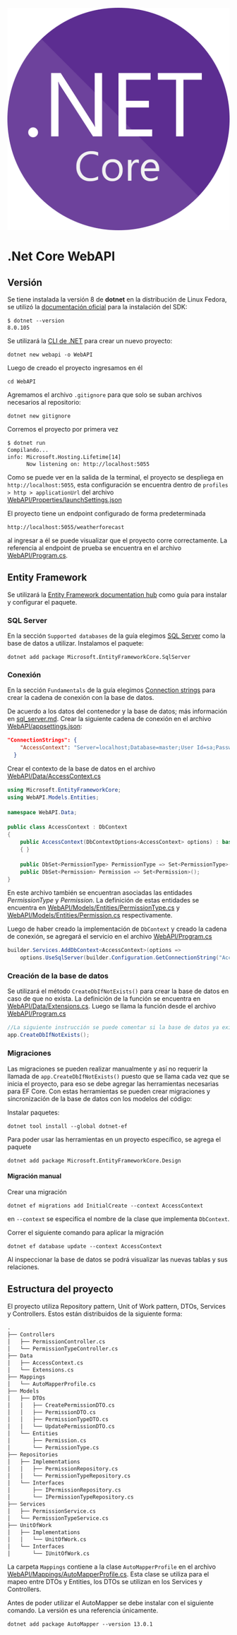 ![net_core](media/asp-net-core-web-api.png)

# .Net Core WebAPI

## Versión

Se tiene instalada la versión 8 de **dotnet** en la distribución de Linux Fedora, se utilizó la [documentación oficial](https://learn.microsoft.com/es-mx/dotnet/core/install/linux-fedora) para la instalación del SDK:

```
$ dotnet --version
8.0.105
```

Se utilizará la [CLI de .NET](https://learn.microsoft.com/es-mx/dotnet/core/tools/) para crear un nuevo proyecto:

```
dotnet new webapi -o WebAPI
```

Luego de creado el proyecto ingresamos en él

```
cd WebAPI
```

Agremamos el archivo `.gitignore` para que solo se suban archivos necesarios al repositorio:

```
dotnet new gitignore
```

Corremos el proyecto por primera vez

```
$ dotnet run
Compilando...
info: Microsoft.Hosting.Lifetime[14]
      Now listening on: http://localhost:5055
```

Como se puede ver en la salida de la terminal, el proyecto se despliega en `http://localhost:5055`, esta configuración se encuentra dentro de `profiles > http > applicationUrl` del archivo [WebAPI/Properties/launchSettings.json](WebAPI/Properties/launchSettings.json)

El proyecto tiene un endpoint configurado de forma predeterminada

```
http://localhost:5055/weatherforecast
```

al ingresar a él se puede visualizar que el proyecto corre correctamente. La referencia al endpoint de prueba se encuentra en el archivo [WebAPI/Program.cs](WebAPI/Program.cs).

## Entity Framework

Se utilizará la [Entity Framework documentation hub](https://learn.microsoft.com/en-us/ef/) como guía para instalar y configurar el paquete.

### SQL Server

En la sección `Supported databases` de la guía elegimos [SQL Server](https://learn.microsoft.com/en-us/ef/core/providers/sql-server/?tabs=dotnet-core-cli) como la base de datos a utilizar. Instalamos el paquete:

```
dotnet add package Microsoft.EntityFrameworkCore.SqlServer
```

### Conexión

En la sección `Fundamentals` de la guía elegimos [Connection strings](https://learn.microsoft.com/en-us/ef/core/miscellaneous/connection-strings) para crear la cadena de conexión con la base de datos.

De acuerdo a los datos del contenedor y la base de datos; más información en [sql_server.md](sql_server.md). Crear la siguiente cadena de conexión en el archivo [WebAPI/appsettings.json](WebAPI/appsettings.json):

```json
"ConnectionStrings": {
    "AccessContext": "Server=localhost;Database=master;User Id=sa;Password=strong@Password;TrustServerCertificate=true;"
  }
```

Crear el contexto de la base de datos en el archivo [WebAPI/Data/AccessContext.cs](WebAPI/Data/AccessContext.cs)

```cs
using Microsoft.EntityFrameworkCore;
using WebAPI.Models.Entities;

namespace WebAPI.Data;

public class AccessContext : DbContext
{
    public AccessContext(DbContextOptions<AccessContext> options) : base(options)
    { }

    public DbSet<PermissionType> PermissionType => Set<PermissionType>();
    public DbSet<Permission> Permission => Set<Permission>();
}
```

En este archivo también se encuentran asociadas las entidades _PermissionType_ y _Permission_. La definición de estas entidades se encuentra en [WebAPI/Models/Entities/PermissionType.cs](WebAPI/Models/Entities/PermissionType.cs) y [WebAPI/Models/Entities/Permission.cs](WebAPI/Models/Entities/Permission.cs) respectivamente.

Luego de haber creado la implementación de `DbContext` y creado la cadena de conexión, se agregará el servicio en el archivo [WebAPI/Program.cs](WebAPI/Program.cs)

```cs
builder.Services.AddDbContext<AccessContext>(options =>
    options.UseSqlServer(builder.Configuration.GetConnectionString("AccessContext")));
```

### Creación de la base de datos

Se utilizará el método `CreateDbIfNotExists()` para crear la base de datos en caso de que no exista. La definición de la función se encuentra en [WebAPI/Data/Extensions.cs](WebAPI/Data/Extensions.cs). Luego se llama la función desde el archivo [WebAPI/Program.cs](WebAPI/Program.cs)

```cs
//La siguiente instrucción se puede comentar si la base de datos ya existe
app.CreateDbIfNotExists();
```

### Migraciones

Las migraciones se pueden realizar manualmente y así no requerir la llamada de `app.CreateDbIfNotExists()` puesto que se llama cada vez que se inicia el proyecto, para eso se debe agregar las herramientas necesarias para EF Core. Con estas herramientas se pueden crear migraciones y sincronización de la base de datos con los modelos del código:

Instalar paquetes:

```
dotnet tool install --global dotnet-ef
```

Para poder usar las herramientas en un proyecto específico, se agrega el paquete

```
dotnet add package Microsoft.EntityFrameworkCore.Design
```

#### Migración manual

Crear una migración

```
dotnet ef migrations add InitialCreate --context AccessContext
```

en `--context` se especifíca el nombre de la clase que implementa `DbContext`.

Correr el siguiente comando para aplicar la migración

```
dotnet ef database update --context AccessContext
```

Al inspeccionar la base de datos se podrá visualizar las nuevas tablas y sus relaciones.

## Estructura del proyecto

El proyecto utiliza Repository pattern, Unit of Work pattern, DTOs, Services y Controllers. Estos están distribuidos de la siguiente forma:

```
.
├── Controllers
│   ├── PermissionController.cs
│   └── PermissionTypeController.cs
├── Data
│   ├── AccessContext.cs
│   └── Extensions.cs
├── Mappings
│   └── AutoMapperProfile.cs
├── Models
│   ├── DTOs
│   │   ├── CreatePermissionDTO.cs
│   │   ├── PermissionDTO.cs
│   │   ├── PermissionTypeDTO.cs
│   │   └── UpdatePermissionDTO.cs
│   └── Entities
│       ├── Permission.cs
│       └── PermissionType.cs
├── Repositories
│   ├── Implementations
│   │   ├── PermissionRepository.cs
│   │   └── PermissionTypeRepository.cs
│   └── Interfaces
│       ├── IPermissionRepository.cs
│       └── IPermissionTypeRepository.cs
├── Services
│   ├── PermissionService.cs
│   └── PermissionTypeService.cs
├── UnitOfWork
│   ├── Implementations
│   │   └── UnitOfWork.cs
│   └── Interfaces
│       └── IUnitOfWork.cs
```

La carpeta `Mappings` contiene a la clase `AutoMapperProfile` en el archivo [WebAPI/Mappings/AutoMapperProfile.cs](WebAPI/Mappings/AutoMapperProfile.cs). Esta clase se utiliza para el mapeo entre DTOs y Entities, los DTOs se utilizan en los Services y Controllers.

Antes de poder utilizar el AutoMapper se debe instalar con el siguiente comando. La versión es una referencia únicamente.

```
dotnet add package AutoMapper --version 13.0.1
```
